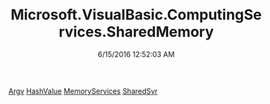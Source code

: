 ﻿---
title: Microsoft.VisualBasic.ComputingServices.SharedMemory
date: 6/15/2016 12:52:03 AM
---

[Argv](T-Microsoft.VisualBasic.ComputingServices.SharedMemory.Argv.html)
[HashValue](T-Microsoft.VisualBasic.ComputingServices.SharedMemory.HashValue.html)
[MemoryServices](T-Microsoft.VisualBasic.ComputingServices.SharedMemory.MemoryServices.html)
[SharedSvr](T-Microsoft.VisualBasic.ComputingServices.SharedMemory.SharedSvr.html)
